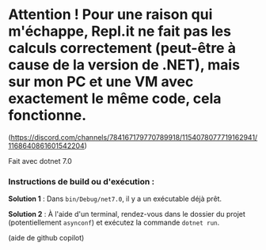 # Attention ! Pour une raison qui m'échappe, Repl.it ne fait pas les calculs correctement (peut-être à cause de la version de .NET), mais sur mon PC et une VM avec exactement le même code, cela fonctionne.
(https://discord.com/channels/784167179770789918/1154078077719162941/1168640861601542204)

Fait avec dotnet 7.0

### Instructions de build ou d'exécution :
**Solution 1** : Dans `bin/Debug/net7.0`, il y a un exécutable déjà prêt.

**Solution 2** : À l'aide d'un terminal, rendez-vous dans le dossier du projet (potentiellement `asynconf`) et exécutez la commande `dotnet run`.

(aide de github copilot)
